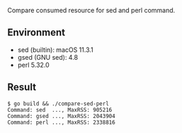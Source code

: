 Compare consumed resource for sed and perl command.

## Environment

* sed (builtin): macOS 11.3.1
* gsed (GNU sed): 4.8
* perl 5.32.0

## Result

    $ go build && ./compare-sed-perl 
    Command: sed  ..., MaxRSS: 905216
    Command: gsed ..., MaxRSS: 2043904
    Command: perl ..., MaxRSS: 2338816
